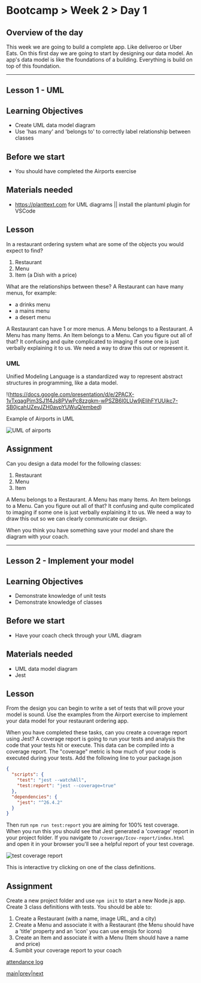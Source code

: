 # Bootcamp > Week 2 > Day 1

## Overview of the day

This week we are going to build a complete app. Like deliveroo or Uber Eats. On this first day we are going to start by designing our data model. An app's data model is like the foundations of a building. Everything is build on top of this foundation.

<hr/>

## Lesson 1 - UML

## Learning Objectives

* Create UML data model diagram
* Use 'has many' and 'belongs to' to correctly label relationship between classes

## Before we start

* You should have completed the Airports exercise

## Materials needed

* https://planttext.com for UML diagrams || install the plantuml plugin for VSCode

## Lesson

In a restaurant ordering system what are some of the objects you would expect to find?

1. Restaurant
1. Menu
1. Item (a Dish with a price)

What are the relationships between these? A Restaurant can have many menus, for example:

* a drinks menu
* a mains menu
* a desert menu

A Restaurant can have 1 or more menus. A Menu belongs to a Restaurant. A Menu has many Items. An Item belongs to a Menu. Can you figure out all of that? It confusing and quite complicated to imaging if some one is just verbally explaining it to us. We need a way to draw this out or represent it.

### UML

Unified Modeling Language is a standardized way to represent abstract structures in programming, like a data model.

!(https://docs.google.com/presentation/d/e/2PACX-1vTxqagPim3SJ1f4Js8PVwPc8zzgkm-wPSZB6I0LUw9jEIihFYUUjkc7-SB0jcahUZevJZH0avpYUWuQ/embed)

Example of Airports in UML

![UML of airports](https://user-images.githubusercontent.com/4499581/93352652-fa52b900-f832-11ea-81a8-ebd2b8e43f97.png)

## Assignment

Can you design a data model for the following classes:

1. Restaurant
1. Menu
1. Item

A Menu belongs to a Restaurant. A Menu has many Items. An Item belongs to a Menu. Can you figure out all of that? It confusing and quite complicated to imaging if some one is just verbally explaining it to us. We need a way to draw this out so we can clearly communicate our design.

When you think you have something save your model and share the diagram with your coach.

<hr/>

## Lesson 2 - Implement your model

## Learning Objectives

* Demonstrate knowledge of unit tests
* Demonstrate knowledge of classes

## Before we start

* Have your coach check through your UML diagram

## Materials needed

* UML data model diagram
* Jest

## Lesson

From the design you can begin to write a set of tests that will prove your model is sound. Use the examples from the Airport exercise to implement your data model for your restaurant ordering app.

When you have completed these tasks, can you create a coverage report using Jest? A coverage report is going to run your tests and analysis the code that your tests hit or execute. This data can be compiled into a coverage report. The "coverage" metric is how much of your code is executed during your tests. Add the following line to your package.json

```json
{
  "scripts": {
    "test": "jest --watchAll",
    "test:report": "jest --coverage=true"
  },
  "dependencies": {
    "jest": "^26.4.2"
  }
}
```
Then run `npm run test:report` you are aiming for 100% test coverage. When you run this you should see that Jest generated a 'coverage' report in your project folder. If you navigate to `/coverage/Icov-report/index.html` and open it in your browser you'll see a helpful report of your test coverage.

![test coverage report](https://user-images.githubusercontent.com/4499581/93334401-cc627a00-f81c-11ea-9c98-4825235c06a4.png)

This is interactive try clicking on one of the class definitions.

## Assignment

Create a new project folder and use `npm init` to start a new Node.js app. Create 3 class definitions with tests. You should be able to:

1. Create a Restaurant (with a name, image URL, and a city)
1. Create a Menu and associate it with a Restaurant (the Menu should have a 'title' property and an 'icon' you can use emojis for icons)
1. Create an Item and associate it with a Menu (Item should have a name and price)
1. Sumbit your coverage report to your coach

[attendance log](https://applied.whitehat.org.uk/mod/questionnaire/complete.php?id=6702)

[main](/swe)|[prev](/swe/bootcamp/wk1/day5.html)|[next](/swe/bootcamp/wk2/day2.html)

